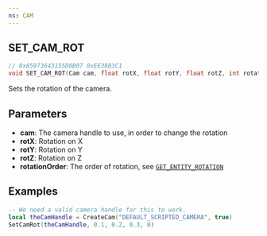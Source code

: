 ```yaml
---
ns: CAM
---
```

## SET_CAM_ROT

```c
// 0x85973643155D0B07 0xEE38B3C1
void SET_CAM_ROT(Cam cam, float rotX, float rotY, float rotZ, int rotationOrder);
```

Sets the rotation of the camera.

## Parameters
* **cam**: The camera handle to use, in order to change the rotation
* **rotX**: Rotation on X
* **rotY**: Rotation on Y
* **rotZ**: Rotation on Z
* **rotationOrder**: The order of rotation, see [`GET_ENTITY_ROTATION`](#_0xAFBD61CC738D9EB9)

## Examples
```lua
-- We need a valid camera handle for this to work.
local theCamHandle = CreateCam("DEFAULT_SCRIPTED_CAMERA", true)
SetCamRot(theCamHandle, 0.1, 0.2, 0.3, 0)
```

